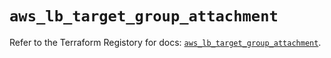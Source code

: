 # `aws_lb_target_group_attachment`

Refer to the Terraform Registory for docs: [`aws_lb_target_group_attachment`](https://www.terraform.io/docs/providers/aws/r/lb_target_group_attachment).
